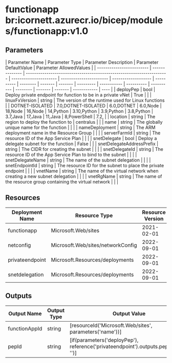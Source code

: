 # functionapp br:icornett.azurecr.io/bicep/modules/functionapp:v1.0

## Parameters

| Parameter Name            | Parameter Type | Parameter Description                                                 | Parameter DefaultValue | Parameter AllowedValues |
| ------------------------- | -------------- | --------------------------------------------------------------------- | ---------------------- | ----------------------- | ------------------- | ---------- | -------- | ------- | ------- | --------- | ----------- | ---------- | ---------- | -------- | ------- | ------- | ------------ | ---- |
| deployPep                 | bool           | Deploy private endpoint for function to be in a private vNet          | True                   |                         |
| linuxFxVersion            | string         | The version of the runtime used for Linux functions                   |                        | DOTNET-ISOLATED         | 7.0,DOTNET-ISOLATED | 6.0,DOTNET | 6.0,Node | 18,Node | 16,Node | 14,Python | 3.10,Python | 3.9,Python | 3.8,Python | 3.7,Java | 17,Java | 11,Java | 8,PowerShell | 7.2, |
| location                  | string         | The region to deploy the function to                                  | centralus              |                         |
| name                      | string         | The globally unique name for the function                             |                        |                         |
| nameDeployment            | string         | The ARM deployment name in the Resource Group                         |                        |                         |
| serverFarmId              | string         | The resource ID of the App Service Plan                               |                        |                         |
| snetDelegate              | bool           | Deploy a delegate subnet for the function                             | False                  |                         |
| snetDelegateAddressPrefix | string         | The CIDR for creating the subnet                                      |                        |                         |
| snetDelegateId            | string         | The resource ID of the App Service Plan to bind to the subnet         |                        |                         |
| snetDelegateName          | string         | The name of the subnet delegation                                     |                        |                         |
| snetEndpointId            | string         | The resource ID for the subnet to place the private endpoint          |                        |                         |
| vnetName                  | string         | The name of the virtual network when creating a new subnet delegation |                        |                         |
| vnetRgName                | string         | The name of the resource group containing the virtual network         |                        |                         |

## Resources

| Deployment Name | Resource Type                     | Resource Version | Existing | Resource Comment |
| --------------- | --------------------------------- | ---------------- | -------- | ---------------- |
| functionapp     | Microsoft.Web/sites               | 2021-02-01       | False    |                  |
| netconfig       | Microsoft.Web/sites/networkConfig | 2022-09-01       | False    |                  |
| privateendpoint | Microsoft.Resources/deployments   | 2022-09-01       | False    |                  |
| snetdelegation  | Microsoft.Resources/deployments   | 2022-09-01       | False    |                  |

## Outputs

| Output Name   | Output Type | Output Value                                                                        |
| ------------- | ----------- | ----------------------------------------------------------------------------------- |
| functionAppId | string      | [resourceId('Microsoft.Web/sites', parameters('name'))]                             |
| pepId         | string      | [if(parameters('deployPep'), reference('privateendpoint').outputs.pepid.value, '')] |
